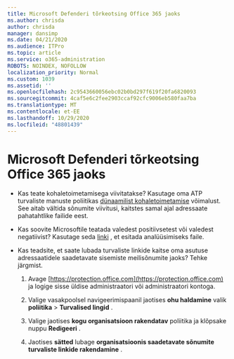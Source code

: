 ```yaml
---
title: Microsoft Defenderi tõrkeotsing Office 365 jaoks
ms.author: chrisda
author: chrisda
manager: dansimp
ms.date: 04/21/2020
ms.audience: ITPro
ms.topic: article
ms.service: o365-administration
ROBOTS: NOINDEX, NOFOLLOW
localization_priority: Normal
ms.custom: 1039
ms.assetid: ''
ms.openlocfilehash: 2c9543660056ebc02b0bd297f619f20fa6820093
ms.sourcegitcommit: 4caf5e6c2fee2903ccaf92cfc9006eb580faa7ba
ms.translationtype: MT
ms.contentlocale: et-EE
ms.lasthandoff: 10/29/2020
ms.locfileid: "48801439"
---
```

# <a name="troubleshooting-microsoft-defender-for-office-365"></a>Microsoft Defenderi tõrkeotsing Office 365 jaoks

- Kas teate kohaletoimetamisega viivitatakse? Kasutage oma ATP turvaliste manuste poliitikas [dünaamilist kohaletoimetamise](https://docs.microsoft.com/microsoft-365/security/office-365-security/dynamic-delivery-and-previewing) võimalust. See aitab vältida sõnumite viivitusi, kaitstes samal ajal adressaate pahatahtlike failide eest.

- Kas soovite Microsoftile teatada valedest positiivsetest või valedest negatiivist? Kasutage seda [linki](https://www.microsoft.com/wdsi/filesubmission/) , et esitada analüüsimiseks faile.

- Kas teadsite, et saate lubada turvaliste linkide kaitse oma asutuse adressaatidele saadetavate sisemiste meilisõnumite jaoks? Tehke järgmist.

  1. Avage [https://protection.office.com](https://protection.office.com) ja logige sisse üldise administraatori või administraatori kontoga.

  2. Valige vasakpoolsel navigeerimispaanil jaotises **ohu haldamine** valik **poliitika** \> **Turvalised lingid** .

  3. Valige jaotises **kogu organisatsioon rakendatav** poliitika ja klõpsake nuppu **Redigeeri** .

  4. Jaotises **sätted** lubage **organisatsioonis saadetavate sõnumite turvaliste linkide rakendamine** .
